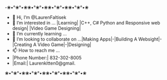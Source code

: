 -❀•°❀°•❀❀•°❀°•❀❀•°❀°•❀❀•°❀°•❀
-  👋 Hi, I’m @LaurenFaltisek
- 👀 I’m interested in ... |Learning| |C++, C# Python and Responsive web design| |Video Game Designing| 
- 🌱 I’m currently learning ... 
- 💞️ I’m looking to collaborate on ...|Making Apps|-|Building A Websight|-|Creating A Video Game|-|Designing|
- 📫 How to reach me ...
- |Phone Number:|  832-302-8005
- |Email:| Laurenkitten0@gmail.
<!---
LaurenKitten/LaurenKitten is a ✨ special ✨ repository because its `README.md` (this file) appears on your GitHub profile.
You can click the Preview link to take a look at your changes.
--->
❀•°❀°•❀❀•°❀°•❀❀•°❀°•❀❀•°❀°•❀
